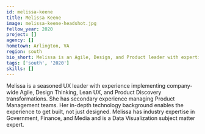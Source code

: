 ```yaml
---
id: melissa-keene
title: Melissa Keene
image: melissa-keene-headshot.jpg
fellow_year: 2020
project: []
agency: []
hometown: Arlington, VA
region: south
bio_short: Melissa is an Agile, Design, and Product leader with expertise in Government, Finance, and Media.
tags: ['south', '2020']
skills: []
---
```


Melissa is a seasoned UX leader with experience implementing company-wide Agile, Design Thinking, Lean UX, and Product Discovery transformations. She has secondary experience managing Product Management teams. Her in-depth technology background enables the experience to get built, not just designed. Melissa has industry expertise in Government, Finance, and Media and is a Data Visualization subject matter expert.
